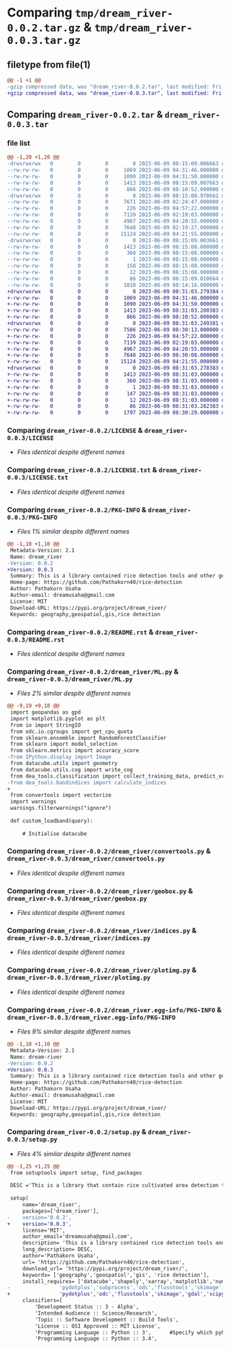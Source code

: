 # Comparing `tmp/dream_river-0.0.2.tar.gz` & `tmp/dream_river-0.0.3.tar.gz`

## filetype from file(1)

```diff
@@ -1 +1 @@
-gzip compressed data, was "dream_river-0.0.2.tar", last modified: Fri Jun  9 08:15:09 2023, max compression
+gzip compressed data, was "dream_river-0.0.3.tar", last modified: Fri Jun  9 08:31:03 2023, max compression
```

## Comparing `dream_river-0.0.2.tar` & `dream_river-0.0.3.tar`

### file list

```diff
@@ -1,20 +1,20 @@
-drwxrwxrwx   0        0        0        0 2023-06-09 08:15:09.006663 dream_river-0.0.2/
--rw-rw-rw-   0        0        0     1069 2023-06-09 04:31:46.000000 dream_river-0.0.2/LICENSE
--rw-rw-rw-   0        0        0     1090 2023-06-09 04:31:50.000000 dream_river-0.0.2/LICENSE.txt
--rw-rw-rw-   0        0        0     1413 2023-06-09 08:15:09.007663 dream_river-0.0.2/PKG-INFO
--rw-rw-rw-   0        0        0      866 2023-06-09 08:10:52.000000 dream_river-0.0.2/README.rst
-drwxrwxrwx   0        0        0        0 2023-06-09 08:15:08.978662 dream_river-0.0.2/dream_river/
--rw-rw-rw-   0        0        0     7671 2023-06-09 02:24:47.000000 dream_river-0.0.2/dream_river/ML.py
--rw-rw-rw-   0        0        0      226 2023-06-09 04:57:22.000000 dream_river-0.0.2/dream_river/__init__.py
--rw-rw-rw-   0        0        0     7139 2023-06-09 02:19:03.000000 dream_river-0.0.2/dream_river/convertools.py
--rw-rw-rw-   0        0        0     4967 2023-06-09 04:20:55.000000 dream_river-0.0.2/dream_river/geobox.py
--rw-rw-rw-   0        0        0     7648 2023-06-09 02:19:27.000000 dream_river-0.0.2/dream_river/indices.py
--rw-rw-rw-   0        0        0    15124 2023-06-09 04:21:55.000000 dream_river-0.0.2/dream_river/plotimg.py
-drwxrwxrwx   0        0        0        0 2023-06-09 08:15:09.003661 dream_river-0.0.2/dream_river.egg-info/
--rw-rw-rw-   0        0        0     1413 2023-06-09 08:15:08.000000 dream_river-0.0.2/dream_river.egg-info/PKG-INFO
--rw-rw-rw-   0        0        0      360 2023-06-09 08:15:08.000000 dream_river-0.0.2/dream_river.egg-info/SOURCES.txt
--rw-rw-rw-   0        0        0        1 2023-06-09 08:15:08.000000 dream_river-0.0.2/dream_river.egg-info/dependency_links.txt
--rw-rw-rw-   0        0        0      158 2023-06-09 08:15:08.000000 dream_river-0.0.2/dream_river.egg-info/requires.txt
--rw-rw-rw-   0        0        0       12 2023-06-09 08:15:08.000000 dream_river-0.0.2/dream_river.egg-info/top_level.txt
--rw-rw-rw-   0        0        0       86 2023-06-09 08:15:09.010664 dream_river-0.0.2/setup.cfg
--rw-rw-rw-   0        0        0     1810 2023-06-09 08:14:16.000000 dream_river-0.0.2/setup.py
+drwxrwxrwx   0        0        0        0 2023-06-09 08:31:03.279384 dream_river-0.0.3/
+-rw-rw-rw-   0        0        0     1069 2023-06-09 04:31:46.000000 dream_river-0.0.3/LICENSE
+-rw-rw-rw-   0        0        0     1090 2023-06-09 04:31:50.000000 dream_river-0.0.3/LICENSE.txt
+-rw-rw-rw-   0        0        0     1413 2023-06-09 08:31:03.280383 dream_river-0.0.3/PKG-INFO
+-rw-rw-rw-   0        0        0      866 2023-06-09 08:10:52.000000 dream_river-0.0.3/README.rst
+drwxrwxrwx   0        0        0        0 2023-06-09 08:31:03.249381 dream_river-0.0.3/dream_river/
+-rw-rw-rw-   0        0        0     7586 2023-06-09 08:30:13.000000 dream_river-0.0.3/dream_river/ML.py
+-rw-rw-rw-   0        0        0      226 2023-06-09 04:57:22.000000 dream_river-0.0.3/dream_river/__init__.py
+-rw-rw-rw-   0        0        0     7139 2023-06-09 02:19:03.000000 dream_river-0.0.3/dream_river/convertools.py
+-rw-rw-rw-   0        0        0     4967 2023-06-09 04:20:55.000000 dream_river-0.0.3/dream_river/geobox.py
+-rw-rw-rw-   0        0        0     7648 2023-06-09 08:30:08.000000 dream_river-0.0.3/dream_river/indices.py
+-rw-rw-rw-   0        0        0    15124 2023-06-09 04:21:55.000000 dream_river-0.0.3/dream_river/plotimg.py
+drwxrwxrwx   0        0        0        0 2023-06-09 08:31:03.278383 dream_river-0.0.3/dream_river.egg-info/
+-rw-rw-rw-   0        0        0     1413 2023-06-09 08:31:03.000000 dream_river-0.0.3/dream_river.egg-info/PKG-INFO
+-rw-rw-rw-   0        0        0      360 2023-06-09 08:31:03.000000 dream_river-0.0.3/dream_river.egg-info/SOURCES.txt
+-rw-rw-rw-   0        0        0        1 2023-06-09 08:31:03.000000 dream_river-0.0.3/dream_river.egg-info/dependency_links.txt
+-rw-rw-rw-   0        0        0      147 2023-06-09 08:31:03.000000 dream_river-0.0.3/dream_river.egg-info/requires.txt
+-rw-rw-rw-   0        0        0       12 2023-06-09 08:31:03.000000 dream_river-0.0.3/dream_river.egg-info/top_level.txt
+-rw-rw-rw-   0        0        0       86 2023-06-09 08:31:03.282383 dream_river-0.0.3/setup.cfg
+-rw-rw-rw-   0        0        0     1797 2023-06-09 08:30:29.000000 dream_river-0.0.3/setup.py
```

### Comparing `dream_river-0.0.2/LICENSE` & `dream_river-0.0.3/LICENSE`

 * *Files identical despite different names*

### Comparing `dream_river-0.0.2/LICENSE.txt` & `dream_river-0.0.3/LICENSE.txt`

 * *Files identical despite different names*

### Comparing `dream_river-0.0.2/PKG-INFO` & `dream_river-0.0.3/PKG-INFO`

 * *Files 1% similar despite different names*

```diff
@@ -1,10 +1,10 @@
 Metadata-Version: 2.1
 Name: dream_river
-Version: 0.0.2
+Version: 0.0.3
 Summary: This is a library contained rice detection tools and other geospatial tools for jupyter environment on sphere.gistda.or.th in part of Data Cube
 Home-page: https://github.com/Pathakorn40/rice-detection
 Author: Pathakorn Usaha
 Author-email: dreamusaha@gmail.com
 License: MIT
 Download-URL: https://pypi.org/project/dream_river/
 Keywords: geography,geospatiol,gis,rice detection
```

### Comparing `dream_river-0.0.2/README.rst` & `dream_river-0.0.3/README.rst`

 * *Files identical despite different names*

### Comparing `dream_river-0.0.2/dream_river/ML.py` & `dream_river-0.0.3/dream_river/ML.py`

 * *Files 2% similar despite different names*

```diff
@@ -9,19 +9,18 @@
 import geopandas as gpd
 import matplotlib.pyplot as plt
 from io import StringIO
 from odc.io.cgroups import get_cpu_quota
 from sklearn.ensemble import RandomForestClassifier
 from sklearn import model_selection
 from sklearn.metrics import accuracy_score
-from IPython.display import Image
 from datacube.utils import geometry
 from datacube.utils.cog import write_cog
 from dea_tools.classification import collect_training_data, predict_xr
-from dea_tools.bandindices import calculate_indices
+
 from convertools import vectorize
 import warnings
 warnings.filterwarnings("ignore")
 
 def custom_loadband(query):
 
     # Initialise datacube
```

### Comparing `dream_river-0.0.2/dream_river/convertools.py` & `dream_river-0.0.3/dream_river/convertools.py`

 * *Files identical despite different names*

### Comparing `dream_river-0.0.2/dream_river/geobox.py` & `dream_river-0.0.3/dream_river/geobox.py`

 * *Files identical despite different names*

### Comparing `dream_river-0.0.2/dream_river/indices.py` & `dream_river-0.0.3/dream_river/indices.py`

 * *Files identical despite different names*

### Comparing `dream_river-0.0.2/dream_river/plotimg.py` & `dream_river-0.0.3/dream_river/plotimg.py`

 * *Files identical despite different names*

### Comparing `dream_river-0.0.2/dream_river.egg-info/PKG-INFO` & `dream_river-0.0.3/dream_river.egg-info/PKG-INFO`

 * *Files 9% similar despite different names*

```diff
@@ -1,10 +1,10 @@
 Metadata-Version: 2.1
 Name: dream-river
-Version: 0.0.2
+Version: 0.0.3
 Summary: This is a library contained rice detection tools and other geospatial tools for jupyter environment on sphere.gistda.or.th in part of Data Cube
 Home-page: https://github.com/Pathakorn40/rice-detection
 Author: Pathakorn Usaha
 Author-email: dreamusaha@gmail.com
 License: MIT
 Download-URL: https://pypi.org/project/dream_river/
 Keywords: geography,geospatiol,gis,rice detection
```

### Comparing `dream_river-0.0.2/setup.py` & `dream_river-0.0.3/setup.py`

 * *Files 4% similar despite different names*

```diff
@@ -1,25 +1,25 @@
 from setuptools import setup, find_packages
 
 DESC ='This is a library that contain rice cultivated area detection tools and other geospatial tools for jupyter environment on https://sphere.gistda.or.th/ in part of Data Cube. Thus, you needs go to sphere.gistda (https://sphere.gistda.or.th/) and register the account to access jupyter lab environment interactively from a browser.'
 
 setup(
     name='dream_river',
     packages=['dream_river'],
-    version='0.0.2',
+    version='0.0.3',
     license='MIT',
     author_email='dreamusaha@gmail.com',
     description= 'This is a library contained rice detection tools and other geospatial tools for jupyter environment on sphere.gistda.or.th in part of Data Cube',
     long_description= DESC,
     author='Pathakorn Usaha',
     url= 'https://github.com/Pathakorn40/rice-detection',
     download_url= 'https://pypi.org/project/dream_river/',
     keywords= ['geography','geospatiol','gis', 'rice detection'],
     install_requires= ['datacube','shapely','xarray','matplotlib','numpy','geopandas','dea_tools','sklearn',
-                'pydotplus','subprocess','odc','flusstools','skimage','gdal','scipy','math','folium','json','odc.ui','os','odc.io'],
+                'pydotplus','odc','flusstools','skimage','gdal','scipy','math','folium','json','odc.ui','os','odc.io'],
     classifiers=[
         'Development Status :: 3 - Alpha',
         'Intended Audience :: Science/Research',
         'Topic :: Software Development :: Build Tools',
         'License :: OSI Approved :: MIT License',  
         'Programming Language :: Python :: 3',      #Specify which pyhton versions that you want to support
         'Programming Language :: Python :: 3.4',
```

